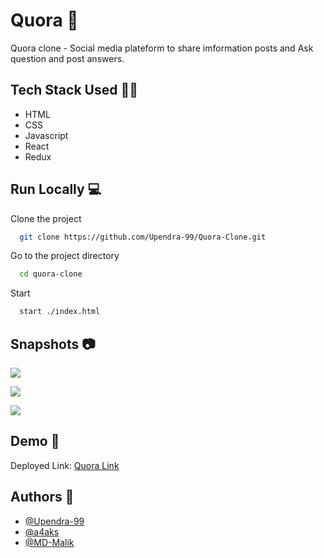 # Quora 🌇

Quora clone - Social media plateform to share imformation posts and Ask question and post answers. 


## Tech Stack Used 👩‍💻

- HTML
- CSS
- Javascript
- React
- Redux

## Run Locally 💻

Clone the project

```bash
  git clone https://github.com/Upendra-99/Quora-Clone.git
```

Go to the project directory

```bash
  cd quora-clone
```

Start

```bash
  start ./index.html
```


## Snapshots 📷

![](https://github.com/Upendra-99/Quora-Clone/blob/master/quora-website/src/images/quora_image1.png?raw=true)

![](https://github.com/Upendra-99/Quora-Clone/blob/master/quora-website/src/images/quora_image2.png?raw=true)

![](https://github.com/Upendra-99/Quora-Clone/blob/master/quora-website/src/images/quora_image3.png?raw=true)
## Demo 🎥

Deployed Link: [Quora Link](https://quora-clone-react-app.netlify.app/login)


## Authors 🤝

- [@Upendra-99](https://github.com/Upendra-99)
- [@a4aks](https://github.com/a4aks)
- [@MD-Malik](https://github.com/MD-Malik)
